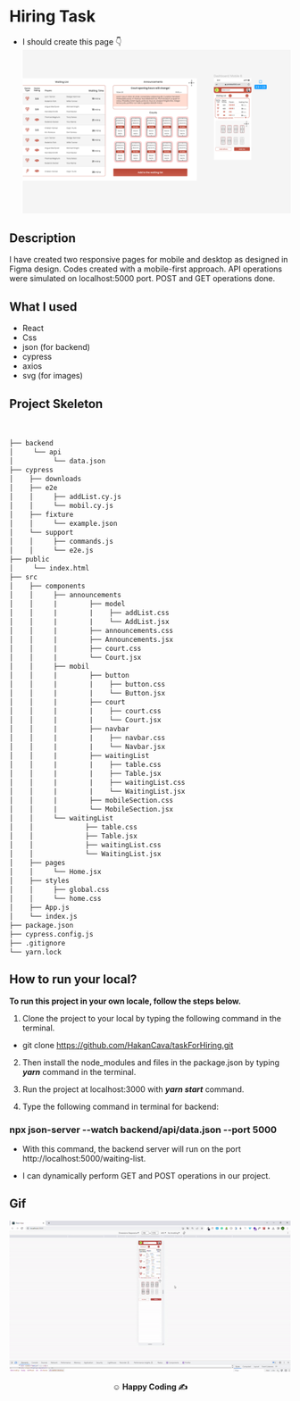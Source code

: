 # Hiring Task
* I should create this page 👇
![Alt text](Task.png)
## Description
I have created two responsive pages for mobile and desktop as designed in Figma design. Codes created with a mobile-first approach. API operations were simulated on localhost:5000 port. POST and GET operations done. 

## What I used

* React
* Css
* json (for backend)
* cypress
* axios
* svg (for images)


## Project Skeleton

```


├── backend
│     └── api
│          └── data.json
├── cypress
│    ├── downloads  
│    ├── e2e
│    │     ├── addList.cy.js
│    │     └── mobil.cy.js
│    ├── fixture
│    │     └── example.json
│    └── support
│    │     ├── commands.js
│    │     └── e2e.js
├── public
│     └── index.html
├── src
│    ├── components
│    │     ├── announcements
│    │     |        ├── model
│    │     |        |    ├── addList.css
│    │     |        |    └── AddList.jsx
│    │     |        ├── announcements.css
│    │     |        ├── Announcements.jsx
│    │     |        ├── court.css
│    │     |        └── Court.jsx
│    │     ├── mobil
│    │     |        ├── button
│    │     |        |    ├── button.css
│    │     |        |    └── Button.jsx
│    │     |        ├── court
│    │     |        |    ├── court.css
│    │     |        |    └── Court.jsx
│    │     |        ├── navbar
│    │     |        |    ├── navbar.css
│    │     |        |    └── Navbar.jsx
│    │     |        ├── waitingList
│    │     |        |    ├── table.css
│    │     |        |    ├── Table.jsx
│    │     |        |    ├── waitingList.css
│    │     |        |    └── WaitingList.jsx
│    │     |        ├── mobileSection.css
│    │     |        └── MobileSection.jsx
│    │     └── waitingList
│    │             ├── table.css
│    │             ├── Table.jsx
│    │             ├── waitingList.css
│    │             └── WaitingList.jsx
│    ├── pages
│    │     └── Home.jsx
│    ├── styles
│    │     ├── global.css
│    │     └── home.css
│    ├── App.js
│    └── index.js
├── package.json
├── cypress.config.js
├── .gitignore
└── yarn.lock
```

## How to run your local?

__To run this project in your own locale, follow the steps below.__

1. Clone the project to your local by typing the following command in the terminal.

- git clone https://github.com/HakanCava/taskForHiring.git

2. Then install the node_modules and files in the package.json by typing __*yarn*__ command in the terminal.

3. Run the project at localhost:3000 with __*yarn start*__ command.

4. Type the following command in terminal for backend:

### npx json-server --watch backend/api/data.json --port 5000
- With this command, the backend server will run on the port http://localhost:5000/waiting-list.

- I can dynamically perform GET and POST operations in our project.

## Gif

![Alt text](hiringtask.gif)

**<p align="center">&#9786; Happy Coding &#9997;</p>**